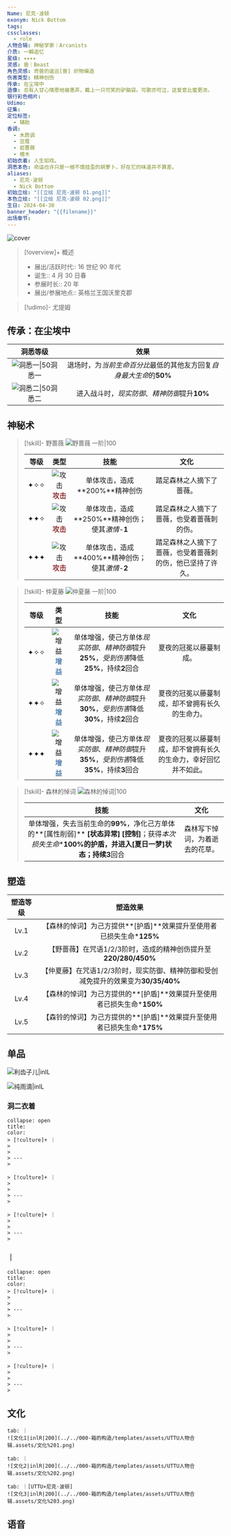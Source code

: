 ```yaml
---
Name: 尼克·波顿
exonym: Nick Bottom
tags: 
cssclasses:
  - role
人物合辑: 神秘学家｜Arcanists
介质: 一瞬追忆
星级: ✦✦✦✦
灵感: 兽｜Beast
角色灵感: 奇兽的逡巡[兽] 织物编造
伤害类型: 精神创伤
传承: 在尘埃中
造像: 总有人甘心情愿地被愚弄，戴上一只可笑的驴脑袋。可歌亦可泣，这爱意比蜜更浓。
银行彩色相片: 
Udimo: 
征集: 
定位标签:
  - 辅助
香调:
  - 木质调
  - 豆蔻
  - 岩蔷薇
  - 檀木
初始衣着: 人生如戏。
洞悉本色: 命运也许只是一根不慎挂歪的胡萝卜，好在它的味道并不算差。
aliases:
  - 尼克·波顿
  - Nick Bottom
初始立绘: "[[立绘 尼克·波顿 01.png]]"
本色立绘: "[[立绘 尼克·波顿 02.png]]"
生日: 2024-04-30
banner_header: "{{filename}}"
出场章节:
---
```

![cover](assets/尼克·波顿｜Nick%20Bottom.assets/立绘%20尼克·波顿%2002.png)

> [!overview]+ 概述
> - 展出/活跃时代:: 16 世纪 90 年代
> - 诞生:: 4 月 30 日春
> - 参展时长:: 20 年
> - 展出/参展地点:: 英格兰王国沃里克郡

> [!udimo]- 尤提姆
> 
> 

## 传承：在尘埃中

|                           洞悉等级                           |                             效果                             |
| :----------------------------------------------------------: | :----------------------------------------------------------: |
| ![洞悉一\|50](../../000-箱的构造/templates/assets/UTTU人物合辑.assets/图标%20洞悉Ⅰ.png)洞悉一 | 退场时，为*当前生命百分比*最低的其他友方回复*自身最大生命*的**50%** |
| ![洞悉二\|50](../../000-箱的构造/templates/assets/UTTU人物合辑.assets/图标%20洞悉Ⅱ.png)洞悉二 |        进入战斗时，*现实防御*、*精神防御*提升**10%**         |

## 神秘术

> [!skill]- 野蔷薇
> ![野蔷薇 一阶|100](assets/尼克·波顿｜Nick%20Bottom.assets/神秘术%20野蔷薇1.png)
> 
> | 等级 |                             类型                             |                       技能                       |                            文化                            |
> | :--: | :----------------------------------------------------------: | :----------------------------------------------: | :--------------------------------------------------------: |
> | ✦✧✧  | ![攻击](../../000-箱的构造/templates/assets/UTTU人物合辑.assets/Attack.png)<b><font color="#933334">攻击</font></b> |          单体攻击，造成**200%**精神创伤          |                  踏足森林之人摘下了蔷薇。                  |
> | ✦✦✧  | ![攻击](../../000-箱的构造/templates/assets/UTTU人物合辑.assets/Attack.png)<b><font color="#933334">攻击</font></b> | 单体攻击，造成**250%**精神创伤；使其*激情*-**1** |         踏足森林之人摘下了蔷薇，也受着蔷薇刺的伤。         |
> | ✦✦✦  | ![攻击](../../000-箱的构造/templates/assets/UTTU人物合辑.assets/Attack.png)<b><font color="#933334">攻击</font></b> | 单体攻击，造成**400%**精神创伤；使其*激情*-**2** | 踏足森林之人摘下了蔷薇，也受着蔷薇刺的伤，他已坚持了许久。 |
> 

> [!skill]- 仲夏藤
> ![仲夏藤 一阶|100](assets/尼克·波顿｜Nick%20Bottom.assets/神秘术%20仲夏藤1.png)
> 
> | 等级 |                             类型                             |                             技能                             |                             文化                             |
> | :--: | :----------------------------------------------------------: | :----------------------------------------------------------: | :----------------------------------------------------------: |
> | ✦✧✧  | ![增益](../../000-箱的构造/templates/assets/UTTU人物合辑.assets/Buff.png)<b><font color="#5c87b3">增益</font></b> | 单体增强，使己方单体*现实防御*、*精神防御*提升**25%**，*受到伤害*降低**25%**，持续**2**回合 |                    夏夜的冠冕以藤蔓制成。                    |
> | ✦✦✧  | ![增益](../../000-箱的构造/templates/assets/UTTU人物合辑.assets/Buff.png)<b><font color="#5c87b3">增益</font></b> | 单体增强，使己方单体*现实防御*、*精神防御*提升**30%**，*受到伤害*降低**30%**，持续**2**回合 |        夏夜的冠冕以藤蔓制成，却不曾拥有长久的生命力。        |
> | ✦✦✦  | ![增益](../../000-箱的构造/templates/assets/UTTU人物合辑.assets/Buff.png)<b><font color="#5c87b3">增益</font></b> | 单体增强，使己方单体*现实防御*、*精神防御*提升**35%**，*受到伤害*降低**35%**，持续**3**回合 | 夏夜的冠冕以藤蔓制成，却不曾拥有长久的生命力，幸好回忆并不如此。 |
> 

> [!skill]- 森林的悼词
> ![森林的悼词|100](assets/尼克·波顿｜Nick%20Bottom.assets/至终的仪式%20森林的悼词.png)
> 
> |                             技能                             |              文化              |
> | :----------------------------------------------------------: | :----------------------------: |
> | 单体增强，失去当前生命的**99%**，净化己方单体的**[属性削弱]** **[状态异常]** **[控制]**；获得*本次损失生命*\***100%**的护盾，并进入**[夏日一梦]**状态；持续**3**回合 | 森林写下悼词，为着逝去的花草。 |
> 

## 塑造

| 塑造等级 |                           塑造效果                           |
| :------: | :----------------------------------------------------------: |
|   Lv.1   | 【森林的悼词】为己方提供**[护盾]**效果提升至使用者已损失生命\***125%** |
|   Lv.2   | 【野蔷薇】在咒语1/2/3阶时，造成的精神创伤提升至**220/280/450%** |
|   Lv.3   | 【仲夏藤】在咒语1/2/3阶时，现实防御、精神防御和受创减免提升的效果变为**30/35/40%** |
|   Lv.4   | 【森林的悼词】为己方提供的**[护盾]**效果提升至使用者已损失生命\***150%** |
|   Lv.5   | 【森铃的悼词】为己方提供的**[护盾]**效果提升至使用者已损失生命\***175%** |


## 单品

![利齿子儿|inlL](../../000-箱的构造/templates/assets/UTTU人物合辑.assets/货币%20利齿子儿.png)

![纯雨滴|inlL](../../000-箱的构造/templates/assets/UTTU人物合辑.assets/货币%20纯雨滴.png)

### 洞二衣着

````ad-flex
collapse: open
title: 
color: 
> [!culture]+ ｜
> 
> 
> ---
> 

> [!culture]+ ｜
> 
> 
> ---
> 

> [!culture]+ ｜
> 
> 
> ---
> 
````

### ｜

````ad-flex
collapse: open
title: 
color: 
> [!culture]+ ｜
> 
> 
> ---
> 

> [!culture]+ ｜
> 
> 
> ---
> 

> [!culture]+ ｜
> 
> 
> ---
> 
````

## 文化

````tabs
tab: ｜
![文化1|inlR|200](../../000-箱的构造/templates/assets/UTTU人物合辑.assets/文化%201.png)

tab: ｜
![文化2|inlR|200](../../000-箱的构造/templates/assets/UTTU人物合辑.assets/文化%202.png)

tab: ｜[UTTU×尼克·波顿]
![文化3|inlR|200](../../000-箱的构造/templates/assets/UTTU人物合辑.assets/文化%203.png)

````

## 语音

